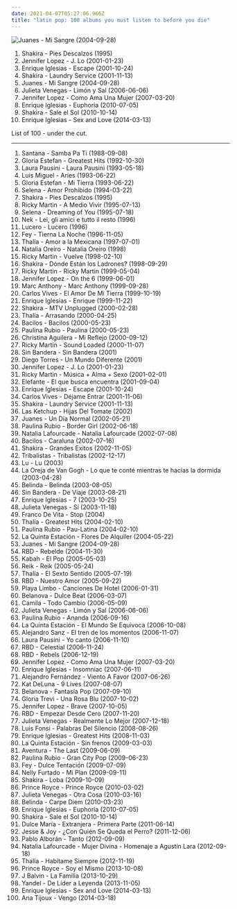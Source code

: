```yaml
---
date: 2021-04-07T05:27:06.966Z
title: "latin pop: 100 albums you must listen to before you die"
---
```

![Juanes - Mi Sangre (2004-09-28)](http://coverartarchive.org/release/39ba4a29-2c48-3d6c-9d65-4349c7109b6e/18202568447-500.jpg "Juanes - Mi Sangre (2004-09-28)")
<ol class="albums">
<li data-cover="https://img.discogs.com/qcWBFQFciRaoopm5UMLAcDJCvFY=/fit-in/600x539/filters:strip_icc():format(jpeg):mode_rgb():quality(90)/discogs-images/R-5261605-1402393167-6660.jpeg.jpg" data-tags="spanish, latin, shakira, rock" role="button">Shakira - Pies Descalzos (1995)</li>
<li data-cover="http://coverartarchive.org/release/9b76ea1d-2a10-3e29-83a5-6fbeccdc5fd5/3721911604-500.jpg" data-tags="pop" role="button">Jennifer Lopez - J. Lo (2001-01-23)</li>
<li data-cover="http://coverartarchive.org/release/ccc63332-20d9-45e5-8696-4a43a878573c/5678864747-500.jpg" data-tags="pop" role="button">Enrique Iglesias - Escape (2001-10-24)</li>
<li data-cover="http://coverartarchive.org/release/6217e136-71e2-3c8e-b4f5-57d264fa0773/2133435434-500.jpg" data-tags="shakira, pop, latin" role="button">Shakira - Laundry Service (2001-11-13)</li>
<li data-cover="http://coverartarchive.org/release/39ba4a29-2c48-3d6c-9d65-4349c7109b6e/18202568447-500.jpg" data-tags="latin" role="button">Juanes - Mi Sangre (2004-09-28)</li>
<li data-cover="http://coverartarchive.org/release/d652d441-0d67-4983-a7f7-e31923d8da89/25350316840-500.jpg" data-tags="latin pop" role="button">Julieta Venegas - Limón y Sal (2006-06-06)</li>
<li data-cover="http://coverartarchive.org/release/cac4eec8-1534-4fd1-9167-56cfeb2c5be4/10004845334-500.jpg" data-tags="latin pop" role="button">Jennifer Lopez - Como Ama Una Mujer (2007-03-20)</li>
<li data-cover="http://coverartarchive.org/release/e372a75f-bdd2-4b79-aa7f-d8433790e3a0/8330724393-500.jpg" data-tags="euphoria, enrique" role="button">Enrique Iglesias - Euphoria (2010-07-05)</li>
<li data-cover="https://img.discogs.com/CqC3uYplVNEfe1Ko7IVHDI3ImJY=/fit-in/500x484/filters:strip_icc():format(jpeg):mode_rgb():quality(90)/discogs-images/R-2169436-1267751480.jpeg.jpg" data-tags="pop, latin" role="button">Shakira - Sale el Sol (2010-10-14)</li>
<li data-cover="http://coverartarchive.org/release/933242f0-fff3-4709-953c-569ad116c270/9492623019-500.jpg" data-tags="electropop, latin pop" role="button">Enrique Iglesias - Sex and Love (2014-03-13)</li>
</ol>
List of 100 - under the cut.
<!-- more -->

_________________

<ol class="albums">
<li data-cover="https://img.discogs.com/8ag1vFClogG9X-9IvfzmmIJJYPU=/fit-in/600x601/filters:strip_icc():format(jpeg):mode_rgb():quality(90)/discogs-images/R-3270599-1323269054.jpeg.jpg" data-tags="classic rock, guitar" role="button">
Santana - Samba Pa Ti (1988-09-08)
</li>
<li data-cover="http://coverartarchive.org/release/7a0f9951-da70-4731-bf4d-50ffbd9baf49/10134225946-500.jpg" data-tags="latin, latin pop" role="button">
Gloria Estefan - Greatest Hits (1992-10-30)
</li>
<li data-cover="http://coverartarchive.org/release/dfb39290-76dd-4d4c-a6cb-172bfa199c80/25122307131-500.jpg" data-tags="adult contemporary, 90s, italian, latin pop, my albums italian, odinochestvo" role="button">
Laura Pausini - Laura Pausini (1993-05-18)
</li>
<li data-cover="http://coverartarchive.org/release/8fa2bdb8-7163-4217-88aa-a4e460a3baaf/14221812402-500.jpg" data-tags="latin pop" role="button">
Luis Miguel - Aries (1993-06-22)
</li>
<li data-cover="http://coverartarchive.org/release/818d8278-b9a2-4e61-b265-dd6e57a2aa6c/8319524557-500.jpg" data-tags="latin" role="button">
Gloria Estefan - Mi Tierra (1993-06-22)
</li>
<li data-cover="https://img.discogs.com/2UDRM8KBHrh2TVTbnhtSPU_0I4Q=/fit-in/300x288/filters:strip_icc():format(jpeg):mode_rgb():quality(90)/discogs-images/R-556786-1137599233.jpeg.jpg" data-tags="tejano, selena" role="button">
Selena - Amor Prohibido (1994-03-22)
</li>
<li data-cover="https://img.discogs.com/qcWBFQFciRaoopm5UMLAcDJCvFY=/fit-in/600x539/filters:strip_icc():format(jpeg):mode_rgb():quality(90)/discogs-images/R-5261605-1402393167-6660.jpeg.jpg" data-tags="spanish, latin, shakira, rock" role="button">
Shakira - Pies Descalzos (1995)
</li>
<li data-cover="https://img.discogs.com/agIVmxuf05EzCdwusuUhqjvAmIE=/fit-in/469x467/filters:strip_icc():format(jpeg):mode_rgb():quality(90)/discogs-images/R-2611391-1293119185.jpeg.jpg" data-tags="pop, latin" role="button">
Ricky Martin - A Medio Vivir (1995-07-13)
</li>
<li data-cover="https://img.discogs.com/V607aaJc8WrL7zsVa2cxM2lAmMg=/fit-in/600x584/filters:strip_icc():format(jpeg):mode_rgb():quality(90)/discogs-images/R-2177760-1268637017.jpeg.jpg" data-tags="selena" role="button">
Selena - Dreaming of You (1995-07-18)
</li>
<li data-cover="https://img.discogs.com/OA_UkBVF-ga24SIvZuZtKci1gXc=/fit-in/600x600/filters:strip_icc():format(jpeg):mode_rgb():quality(90)/discogs-images/R-6417884-1418704719-1867.jpeg.jpg" data-tags="pop, pop rock, italian, latin pop, foreign, on cd, on security duplicate copy, got as a gift" role="button">
Nek - Lei, gli amici e tutto il resto (1996)
</li>
<li data-cover="https://via.placeholder.com/450" data-tags="latin, lucerito" role="button">
Lucero - Lucero (1996)
</li>
<li data-cover="https://img.discogs.com/eTnOTVbz2DzRe9JGl9ssuBJ7tCk=/fit-in/600x600/filters:strip_icc():format(jpeg):mode_rgb():quality(90)/discogs-images/R-661325-1522896944-1039.jpeg.jpg" data-tags="latin pop" role="button">
Fey - Tierna La Noche (1996-11-05)
</li>
<li data-cover="https://img.discogs.com/LJ_cunMcn1ifYsq2Jt7z4viie5g=/fit-in/600x608/filters:strip_icc():format(jpeg):mode_rgb():quality(90)/discogs-images/R-11670938-1520380395-1284.jpeg.jpg" data-tags="latin pop, latin, amor a la mexicana" role="button">
Thalía - Amor a la Mexicana (1997-07-01)
</li>
<li data-cover="https://img.discogs.com/4eaE4Nh8kBkI45O2qC92TzFx_YA=/fit-in/600x583/filters:strip_icc():format(jpeg):mode_rgb():quality(90)/discogs-images/R-459341-1281089166.jpeg.jpg" data-tags="latin pop, pop" role="button">
Natalia Oreiro - Natalia Oreiro (1998)
</li>
<li data-cover="https://img.discogs.com/uhtWtyjsps4qpye-jxhAj7uNpAE=/fit-in/500x500/filters:strip_icc():format(jpeg):mode_rgb():quality(90)/discogs-images/R-4843072-1396451672-1423.jpeg.jpg" data-tags="latin" role="button">
Ricky Martin - Vuelve (1998-02-10)
</li>
<li data-cover="http://coverartarchive.org/release/e2a699be-f839-3fd1-bb88-92fa121d243c/10960525571-500.jpg" data-tags="shakira" role="button">
Shakira - Dónde Están los Ladrones? (1998-09-29)
</li>
<li data-cover="http://coverartarchive.org/release/6b6ec3cb-736e-43fa-ab4a-fac6c856b263/26703215877-500.jpg" data-tags="latin, pop" role="button">
Ricky Martin - Ricky Martin (1999-05-04)
</li>
<li data-cover="https://img.discogs.com/1DR0jBQzGVXuAlwXyBIu_fdIF3E=/fit-in/600x534/filters:strip_icc():format(jpeg):mode_rgb():quality(90)/discogs-images/R-13762857-1560590339-1299.jpeg.jpg" data-tags="pop" role="button">
Jennifer Lopez - On the 6 (1999-06-01)
</li>
<li data-cover="https://via.placeholder.com/450" data-tags="marc anthony" role="button">
Marc Anthony - Marc Anthony (1999-09-28)
</li>
<li data-cover="http://coverartarchive.org/release/2c075cee-8f43-4fe8-be7c-4c245365e01b/16269836665-500.jpg" data-tags="cumbia, latin pop, vallenato, latin grammy nominated, carlos vives, skarbek, just listened, el amor de mi tierra" role="button">
Carlos Vives - El Amor De Mi Tierra (1999-10-19)
</li>
<li data-cover="http://coverartarchive.org/release/64cfc603-3ce2-4a8f-85b6-647fb181a991/4653672920-500.jpg" data-tags="latin, pop" role="button">
Enrique Iglesias - Enrique (1999-11-22)
</li>
<li data-cover="http://coverartarchive.org/release/01a242ca-e319-3cf4-b3d4-97116e465f61/8716711551-500.jpg" data-tags="pop, latin, spanish, female vocalists, rock en espanol" role="button">
Shakira - MTV Unplugged (2000-02-28)
</li>
<li data-cover="https://img.discogs.com/awwxG04v1HCkRRFkrWzoWUU47mI=/fit-in/600x524/filters:strip_icc():format(jpeg):mode_rgb():quality(90)/discogs-images/R-12769551-1541598619-4260.jpeg.jpg" data-tags="latin pop" role="button">
Thalía - Arrasando (2000-04-25)
</li>
<li data-cover="http://coverartarchive.org/release/82b0497f-b5d5-4d00-a87a-da86a776ee25/1952404497-500.jpg" data-tags="latin, favorite, rock en espanol, latin pop, latin grammy nominated, musica latina, katrin" role="button">
Bacilos - Bacilos (2000-05-23)
</li>
<li data-cover="http://coverartarchive.org/release/8fd4542e-c4c3-4e7e-8aa0-6c16211721db/21018810539-500.jpg" data-tags="latin pop" role="button">
Paulina Rubio - Paulina (2000-05-23)
</li>
<li data-cover="http://coverartarchive.org/release/56c57eda-b255-3626-9962-8cf341f4b50d/8669620484-500.jpg" data-tags="pop, spanish, latin" role="button">
Christina Aguilera - Mi Reflejo (2000-09-12)
</li>
<li data-cover="https://img.discogs.com/TNbTicqr0_J0-aEMYJhH-NA7F5E=/fit-in/583x449/filters:strip_icc():format(jpeg):mode_rgb():quality(90)/discogs-images/R-1388691-1301646667.jpeg.jpg" data-tags="latin, 00s" role="button">
Ricky Martin - Sound Loaded (2000-11-07)
</li>
<li data-cover="https://via.placeholder.com/450" data-tags="sin bandera" role="button">
Sin Bandera - Sin Bandera (2001)
</li>
<li data-cover="http://coverartarchive.org/release/a7db6112-41d4-4628-9554-165e06ab40f1/25425407035-500.jpg" data-tags="latin pop" role="button">
Diego Torres - Un Mundo Diferente (2001)
</li>
<li data-cover="http://coverartarchive.org/release/9b76ea1d-2a10-3e29-83a5-6fbeccdc5fd5/3721911604-500.jpg" data-tags="pop" role="button">
Jennifer Lopez - J. Lo (2001-01-23)
</li>
<li data-cover="http://coverartarchive.org/release/150e7716-0a81-45a3-9691-485ba7b89921/4508509645-500.jpg" data-tags="pop, male vocalists, latin pop" role="button">
Ricky Martin - Música + Alma + Sexo (2001-02-01)
</li>
<li data-cover="https://img.discogs.com/NpUMPAzfKUR2IrkXMWUFL16oXVk=/fit-in/600x593/filters:strip_icc():format(jpeg):mode_rgb():quality(90)/discogs-images/R-6659741-1456946586-8626.jpeg.jpg" data-tags="spanish, pop, pop rock, rock en espanol, latin rock, latin pop, latin grammy nominated, rock alternativo, latin pop rock, hecho en mexico" role="button">
Elefante - El que busca encuentra (2001-09-04)
</li>
<li data-cover="http://coverartarchive.org/release/ccc63332-20d9-45e5-8696-4a43a878573c/5678864747-500.jpg" data-tags="pop" role="button">
Enrique Iglesias - Escape (2001-10-24)
</li>
<li data-cover="http://coverartarchive.org/release/735b98ae-3803-4b47-b18c-27dc51dc1c63/16269872344-500.jpg" data-tags="vallenato" role="button">
Carlos Vives - Déjame Entrar (2001-11-06)
</li>
<li data-cover="http://coverartarchive.org/release/6217e136-71e2-3c8e-b4f5-57d264fa0773/2133435434-500.jpg" data-tags="shakira, pop, latin" role="button">
Shakira - Laundry Service (2001-11-13)
</li>
<li data-cover="https://via.placeholder.com/450" data-tags="pop" role="button">
Las Ketchup - Hijas Del Tomate (2002)
</li>
<li data-cover="http://coverartarchive.org/release/d43ec83c-bcc9-4504-81fe-6fd92083a0c6/4371043204-500.jpg" data-tags="latin" role="button">
Juanes - Un Día Normal (2002-05-21)
</li>
<li data-cover="https://img.discogs.com/1aSSv8iy81MpFJBVOkWp6RBa-E0=/fit-in/600x600/filters:strip_icc():format(jpeg):mode_rgb():quality(90)/discogs-images/R-5373016-1391779350-9172.jpeg.jpg" data-tags="latin pop, pop, female navel" role="button">
Paulina Rubio - Border Girl (2002-06-18)
</li>
<li data-cover="https://img.discogs.com/H-RRsN_XWMwq7K8Bh7nZY6REuN8=/fit-in/600x600/filters:strip_icc():format(jpeg):mode_rgb():quality(90)/discogs-images/R-9984617-1517708929-2950.jpeg.jpg" data-tags="latin" role="button">
Natalia Lafourcade - Natalia Lafourcade (2002-07-08)
</li>
<li data-cover="https://img.discogs.com/1Xx06adi1GijuzDuKs_-0cKv2lo=/fit-in/300x270/filters:strip_icc():format(jpeg):mode_rgb():quality(90)/discogs-images/R-4673061-1371809898-2426.jpeg.jpg" data-tags="bacilos" role="button">
Bacilos - Caraluna (2002-07-16)
</li>
<li data-cover="http://coverartarchive.org/release/15483097-3a69-3b70-ae4a-40ca82156c27/7143040493-500.jpg" data-tags="latin, shakira, pop" role="button">
Shakira - Grandes Exitos (2002-11-05)
</li>
<li data-cover="https://img.discogs.com/abefN2OSMN2fFb1zLTUE7KoLhPA=/fit-in/300x300/filters:strip_icc():format(jpeg):mode_rgb():quality(90)/discogs-images/R-694089-1149766791.jpeg.jpg" data-tags="mpb, tribalistas, latin, brasile" role="button">
Tribalistas - Tribalistas (2002-12-17)
</li>
<li data-cover="https://img.discogs.com/3-UHSk5GpZPeTvX1O1K3ngICM5k=/fit-in/300x300/filters:strip_icc():format(jpeg):mode_rgb():quality(90)/discogs-images/R-2147975-1598753381-7338.jpeg.jpg" data-tags="latin pop" role="button">
Lu - Lu (2003)
</li>
<li data-cover="http://coverartarchive.org/release/8617b918-df71-4547-8302-0fe902bd1d99/19663828347-500.jpg" data-tags="spanish, pop" role="button">
La Oreja de Van Gogh - Lo que te conté mientras te hacías la dormida (2003-04-28)
</li>
<li data-cover="http://coverartarchive.org/release/9e6d5f2f-27b0-41a8-bde7-2885a725324e/7969509263-500.jpg" data-tags="spanish, pop, female vocalists, latin pop, teen pop" role="button">
Belinda - Belinda (2003-08-05)
</li>
<li data-cover="https://img.discogs.com/2vYhM-bwoVriaTPeRjmK0z1GalY=/fit-in/600x600/filters:strip_icc():format(jpeg):mode_rgb():quality(90)/discogs-images/R-11749483-1521731526-1286.jpeg.jpg" data-tags="sin bandera" role="button">
Sin Bandera - De Viaje (2003-08-21)
</li>
<li data-cover="https://img.discogs.com/ScCarVGhuxxBq37x1HAqniVJ1og=/fit-in/600x600/filters:strip_icc():format(jpeg):mode_rgb():quality(90)/discogs-images/R-4917090-1537588079-4373.jpeg.jpg" data-tags="latin, latin pop" role="button">
Enrique Iglesias - 7 (2003-10-25)
</li>
<li data-cover="https://img.discogs.com/mDgqGCHtS5QcIjLslTumzElfVQ8=/fit-in/200x179/filters:strip_icc():format(jpeg):mode_rgb():quality(90)/discogs-images/R-347070-1307145634.jpeg.jpg" data-tags="spanish, latin, mexico, spanish rock, alternative pop, pop-rock, latin pop, mexican, latin grammy nominated, my whole damn collection, julietta venegas okay" role="button">
Julieta Venegas - Sí (2003-11-18)
</li>
<li data-cover="http://coverartarchive.org/release/59b1330d-1453-471e-8c49-843c4c0e62b9/17276953195-500.jpg" data-tags="latin pop, stop, latin grammy nominated, para mi princesa" role="button">
Franco De Vita - Stop (2004)
</li>
<li data-cover="http://coverartarchive.org/release/81f68e1e-bcad-4e91-ab45-018fcdd3ae5a/28032817096-500.jpg" data-tags="latin, pop, dance, ballad, latin pop" role="button">
Thalía - Greatest Hits (2004-02-10)
</li>
<li data-cover="https://img.discogs.com/XR40WuOOgP_p7YVtGAMmHpxEhpg=/fit-in/600x600/filters:strip_icc():format(jpeg):mode_rgb():quality(90)/discogs-images/R-13273458-1551142502-6832.jpeg.jpg" data-tags="latin pop, latin" role="button">
Paulina Rubio - Pau-Latina (2004-02-10)
</li>
<li data-cover="https://via.placeholder.com/450" data-tags="pop-rock, latin pop" role="button">
La Quinta Estación - Flores De Alquiler (2004-05-22)
</li>
<li data-cover="http://coverartarchive.org/release/39ba4a29-2c48-3d6c-9d65-4349c7109b6e/18202568447-500.jpg" data-tags="latin" role="button">
Juanes - Mi Sangre (2004-09-28)
</li>
<li data-cover="http://coverartarchive.org/release/637dda07-8fbb-4571-97bf-56ab7dd0dc6b/25953753312-500.jpg" data-tags="rbd, rebelde" role="button">
RBD - Rebelde (2004-11-30)
</li>
<li data-cover="https://img.discogs.com/-9gHB2q0YMtjp-Pp3pLrfTC0J2k=/fit-in/600x600/filters:strip_icc():format(jpeg):mode_rgb():quality(90)/discogs-images/R-13104248-1548187346-1100.jpeg.jpg" data-tags="pop, post-rock, alt-country, latin pop, kabah el pop" role="button">
Kabah - El Pop (2005-05-03)
</li>
<li data-cover="http://coverartarchive.org/release/d95751d8-e622-4fa1-b745-b69c4596889c/15019413195-500.jpg" data-tags="pop, reik" role="button">
Reik - Reik (2005-05-24)
</li>
<li data-cover="http://coverartarchive.org/release/2be4f350-cddb-4a5e-91ee-4a2b012e6f25/20132670831-500.jpg" data-tags="latin pop, thalia" role="button">
Thalía - El Sexto Sentido (2005-07-19)
</li>
<li data-cover="http://coverartarchive.org/release/b04d255e-d2bd-48b9-800e-243e79c81d55/17642227829-500.jpg" data-tags="rbd" role="button">
RBD - Nuestro Amor (2005-09-22)
</li>
<li data-cover="https://via.placeholder.com/450" data-tags="playa limbo" role="button">
Playa Limbo - Canciones De Hotel (2006-01-31)
</li>
<li data-cover="http://coverartarchive.org/release/0d565491-3d4c-47a9-bf41-4904289f7b8f/27306034810-500.jpg" data-tags="pop" role="button">
Belanova - Dulce Beat (2006-03-07)
</li>
<li data-cover="http://coverartarchive.org/release/0951d59b-f6b3-49ba-ada0-cc17c01219ec/15019032110-500.jpg" data-tags="camila" role="button">
Camila - Todo Cambio (2006-05-09)
</li>
<li data-cover="http://coverartarchive.org/release/d652d441-0d67-4983-a7f7-e31923d8da89/25350316840-500.jpg" data-tags="latin pop" role="button">
Julieta Venegas - Limón y Sal (2006-06-06)
</li>
<li data-cover="https://img.discogs.com/_FjGnojD4TN9_phQ7U0kDtJ5fPM=/fit-in/400x400/filters:strip_icc():format(jpeg):mode_rgb():quality(90)/discogs-images/R-4232075-1359227192-6710.jpeg.jpg" data-tags="latin pop, tianguiscore" role="button">
Paulina Rubio - Ananda (2006-09-16)
</li>
<li data-cover="http://coverartarchive.org/release/d73b9575-a126-48b2-bed0-e4736c88f5c8/10167956151-500.jpg" data-tags="pop-rock, latin pop" role="button">
La Quinta Estación - El Mundo Se Equivoca (2006-10-08)
</li>
<li data-cover="http://coverartarchive.org/release/7f2e90fd-8621-4629-8d29-05a4431fd2b2/3853408134-500.jpg" data-tags="latin" role="button">
Alejandro Sanz - El tren de los momentos (2006-11-07)
</li>
<li data-cover="https://img.discogs.com/G52bDmxBYdZtN4DTthgJ4m3i4sU=/fit-in/600x596/filters:strip_icc():format(jpeg):mode_rgb():quality(90)/discogs-images/R-845227-1193336457.jpeg.jpg" data-tags="pop, pop rock, latin pop, latin grammy nominated, pucherelax" role="button">
Laura Pausini - Yo canto (2006-11-10)
</li>
<li data-cover="https://img.discogs.com/fKgjYyvMw0-0AAdfeGhDzx4Zybs=/fit-in/450x391/filters:strip_icc():format(jpeg):mode_rgb():quality(90)/discogs-images/R-3343325-1468082959-4205.jpeg.jpg" data-tags="celestial, rbd, pop" role="button">
RBD - Celestial (2006-11-24)
</li>
<li data-cover="http://coverartarchive.org/release/7fc81176-62f4-4f52-b7ac-54f4e72de0b4/26715380953-500.jpg" data-tags="rbd, latin pop" role="button">
RBD - Rebels (2006-12-19)
</li>
<li data-cover="http://coverartarchive.org/release/cac4eec8-1534-4fd1-9167-56cfeb2c5be4/10004845334-500.jpg" data-tags="latin pop" role="button">
Jennifer Lopez - Como Ama Una Mujer (2007-03-20)
</li>
<li data-cover="https://via.placeholder.com/450" data-tags="enrique iglesias, enrique" role="button">
Enrique Iglesias - Insomniac (2007-06-11)
</li>
<li data-cover="https://img.discogs.com/EtBzKw5Snlf9dfizLOa_UY2qP7Y=/fit-in/500x492/filters:strip_icc():format(jpeg):mode_rgb():quality(90)/discogs-images/R-6553725-1421861910-2896.jpeg.jpg" data-tags="latin pop" role="button">
Alejandro Fernández - Viento A Favor (2007-06-26)
</li>
<li data-cover="http://coverartarchive.org/release/9329f2c5-41c6-4f4e-9042-d5850647d898/11978100442-500.jpg" data-tags="rnb, kat deluna, female vocalists" role="button">
Kat DeLuna - 9 Lives (2007-08-07)
</li>
<li data-cover="https://img.discogs.com/3BYbt8yW0AtXRgOiu4ywxIRi4so=/fit-in/600x590/filters:strip_icc():format(jpeg):mode_rgb():quality(90)/discogs-images/R-997165-1195357939.jpeg.jpg" data-tags="pop" role="button">
Belanova - Fantasía Pop (2007-09-10)
</li>
<li data-cover="https://img.discogs.com/qPYbDI-VUOuwSsp2Ip_mN48xk8E=/fit-in/600x459/filters:strip_icc():format(jpeg):mode_rgb():quality(90)/discogs-images/R-10049255-1490724473-5235.jpeg.jpg" data-tags="pop, latin pop" role="button">
Gloria Trevi - Una Rosa Blu (2007-10-02)
</li>
<li data-cover="http://coverartarchive.org/release/0491bedd-2e84-3b6c-a731-9dbda0eb74ba/13473301180-500.jpg" data-tags="pop, dance" role="button">
Jennifer Lopez - Brave (2007-10-05)
</li>
<li data-cover="https://img.discogs.com/HoFELzonVbJ0Wp1jF069jLZ3jUw=/fit-in/450x394/filters:strip_icc():format(jpeg):mode_rgb():quality(90)/discogs-images/R-8764396-1468267909-6154.jpeg.jpg" data-tags="rbd" role="button">
RBD - Empezar Desde Cero (2007-11-20)
</li>
<li data-cover="http://coverartarchive.org/release/4d66a821-481a-4abd-b56b-de6f123f6b64/17263278835-500.jpg" data-tags="spanish, folk, compilation, alternative pop, latin pop, mexican, accordion" role="button">
Julieta Venegas - Realmente Lo Mejor (2007-12-18)
</li>
<li data-cover="http://coverartarchive.org/release/ab1c3808-7f4b-4c8e-b620-651dec921ebe/18195918643-500.jpg" data-tags="latin pop, leidy, la mentira, tienes razon, no me doy por vencido, aqui estoy yo, discos 2009, grammy latino 2009, llueve por dentro, lagrimas de mar, persiguiendo el paraiso, quien le va a decir, todo lo que tengo" role="button">
Luis Fonsi - Palabras Del Silencio (2008-08-26)
</li>
<li data-cover="https://img.discogs.com/0e9vPOz4PapaiDdlFbVqkuwTzh4=/fit-in/600x437/filters:strip_icc():format(jpeg):mode_rgb():quality(90)/discogs-images/R-11222152-1512173075-7949.jpeg.jpg" data-tags="pop" role="button">
Enrique Iglesias - Greatest Hits (2008-11-03)
</li>
<li data-cover="http://coverartarchive.org/release/9b898976-f6a4-486c-a603-f22bdef901f4/10167948796-500.jpg" data-tags="pop-rock, latin pop, grammy nominated" role="button">
La Quinta Estación - Sin frenos (2009-03-03)
</li>
<li data-cover="https://img.discogs.com/sLVQw7DRr7dRuxxnToCVyFC5NMs=/fit-in/400x400/filters:strip_icc():format(jpeg):mode_rgb():quality(90)/discogs-images/R-3713582-1341404986-1217.jpeg.jpg" data-tags="bachata" role="button">
Aventura - The Last (2009-06-09)
</li>
<li data-cover="https://img.discogs.com/PZjPVASs0OsU12eatl3a3v5RytI=/fit-in/225x224/filters:strip_icc():format(jpeg):mode_rgb():quality(90)/discogs-images/R-15848272-1598901142-3947.jpeg.jpg" data-tags="latin pop, pop" role="button">
Paulina Rubio - Gran City Pop (2009-06-23)
</li>
<li data-cover="http://coverartarchive.org/release/a1fbc450-848f-4c2e-8f38-c743e311a84b/2816431010-500.jpg" data-tags="pop, dance" role="button">
Fey - Dulce Tentación (2009-07-09)
</li>
<li data-cover="https://img.discogs.com/GRdLj9VQTH8q4-BbEDIasPD3_-Y=/fit-in/446x444/filters:strip_icc():format(jpeg):mode_rgb():quality(90)/discogs-images/R-6930291-1429756923-9470.jpeg.jpg" data-tags="pop" role="button">
Nelly Furtado - Mi Plan (2009-09-11)
</li>
<li data-cover="http://coverartarchive.org/release/773289a2-3663-4acb-bf75-e3acab1af90a/1252418049-500.jpg" data-tags="shakira" role="button">
Shakira - Loba (2009-10-09)
</li>
<li data-cover="https://img.discogs.com/lJ9agdMkf31zZfJOj0nbcAhQSvo=/fit-in/600x518/filters:strip_icc():format(jpeg):mode_rgb():quality(90)/discogs-images/R-11509746-1517611609-4601.jpeg.jpg" data-tags="bachata" role="button">
Prince Royce - Prince Royce (2010-03-02)
</li>
<li data-cover="https://img.discogs.com/FpVgmSlwRldI-Orh2Hmj_BXsj30=/fit-in/600x600/filters:strip_icc():format(jpeg):mode_rgb():quality(90)/discogs-images/R-2198025-1319308947.jpeg.jpg" data-tags="spanish, folk, latin pop, mexican, ranchera" role="button">
Julieta Venegas - Otra Cosa (2010-03-16)
</li>
<li data-cover="http://coverartarchive.org/release/c8ea1c1d-5d5b-4388-8b4e-a4ac96448388/4730268209-500.jpg" data-tags="pop, synthpop" role="button">
Belinda - Carpe Diem (2010-03-23)
</li>
<li data-cover="http://coverartarchive.org/release/e372a75f-bdd2-4b79-aa7f-d8433790e3a0/8330724393-500.jpg" data-tags="euphoria, enrique" role="button">
Enrique Iglesias - Euphoria (2010-07-05)
</li>
<li data-cover="https://img.discogs.com/CqC3uYplVNEfe1Ko7IVHDI3ImJY=/fit-in/500x484/filters:strip_icc():format(jpeg):mode_rgb():quality(90)/discogs-images/R-2169436-1267751480.jpeg.jpg" data-tags="pop, latin" role="button">
Shakira - Sale el Sol (2010-10-14)
</li>
<li data-cover="http://coverartarchive.org/release/de9296a6-63ce-4aaf-80db-3b3755ec641e/14567835673-500.jpg" data-tags="dance, pop, latin, latin pop" role="button">
Dulce María - Extranjera - Primera Parte (2011-06-14)
</li>
<li data-cover="http://coverartarchive.org/release/cb4872d5-33bc-4f5d-b944-5ce5f1d39f98/4425221024-500.jpg" data-tags="pop rock, latin pop" role="button">
Jesse & Joy - ¿Con Quién Se Queda el Perro? (2011-12-06)
</li>
<li data-cover="https://img.discogs.com/qjXrQt2D08DKTPnGLXscb-aabKk=/fit-in/560x564/filters:strip_icc():format(jpeg):mode_rgb():quality(90)/discogs-images/R-4009821-1352206035-6212.jpeg.jpg" data-tags="spanish, pop, latin pop, latin grammy nominated, me encanta" role="button">
Pablo Alborán - Tanto (2012-09-09)
</li>
<li data-cover="http://coverartarchive.org/release/306e8bef-d684-4e0a-882f-f6fe388e0023/10168123588-500.jpg" data-tags="alternative" role="button">
Natalia Lafourcade - Mujer Divina - Homenaje a Agustín Lara (2012-09-18)
</li>
<li data-cover="http://coverartarchive.org/release/930991a1-2743-4361-ac66-05f9cd0c3198/4200420499-500.jpg" data-tags="latin pop" role="button">
Thalía - Habítame Siempre (2012-11-19)
</li>
<li data-cover="http://coverartarchive.org/release/bcb11eb0-ff80-4a4e-821f-2666b7d48171/7758455589-500.jpg" data-tags="latin pop, bachata" role="button">
Prince Royce - Soy el Mismo (2013-10-08)
</li>
<li data-cover="http://coverartarchive.org/release/28a16fdd-292d-4b89-a6ef-75375a07ed8e/10334011340-500.jpg" data-tags="black metal, mierda" role="button">
J Balvin - La Familia (2013-10-29)
</li>
<li data-cover="http://coverartarchive.org/release/17d3dae7-ea0e-49f0-af0a-ddbf467aa11b/6319716415-500.jpg" data-tags="electropop, reggaeton, latin pop, latin grammy nominated" role="button">
Yandel - De Líder a Leyenda (2013-11-05)
</li>
<li data-cover="http://coverartarchive.org/release/933242f0-fff3-4709-953c-569ad116c270/9492623019-500.jpg" data-tags="electropop, latin pop" role="button">
Enrique Iglesias - Sex and Love (2014-03-13)
</li>
<li data-cover="http://coverartarchive.org/release/e38c3df9-44e7-43a4-84c9-8f90cf0c6f7c/6788652498-500.jpg" data-tags="revolution, rap, latin, energetic, searching, literate, fierce, intense, confident, aggressive, fiery, confrontational, earnest, provocative, uncompromising, dramatic, earthy, uplifting, strong, chile, latin pop, latin rap, lyrical, flowing, poignant, powerful, south american, triumphant, imagination, celebratory, positive, enigmatic, defiant, empowerment, philosophical, joyous, gritty, gutsy, swaggering, lively, visceral, maverick, boisterous, street-smart, ambitious, affirmation, animated, kinetic, chileno, hungry, alternative latin, south and central america, from: chile, declamatory, south-american, from chile, south american music, made in chile, modern chile, musica de chile" role="button">
Ana Tijoux - Vengo (2014-03-18)
</li>
</ol>